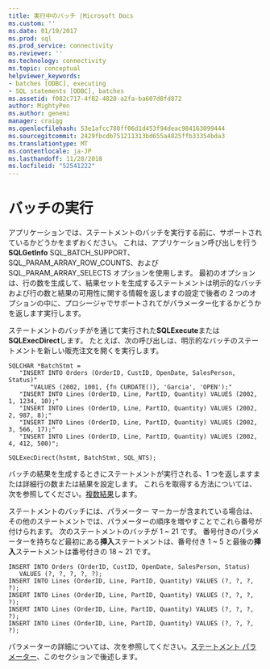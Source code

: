 ```yaml
---
title: 実行中のバッチ |Microsoft Docs
ms.custom: ''
ms.date: 01/19/2017
ms.prod: sql
ms.prod_service: connectivity
ms.reviewer: ''
ms.technology: connectivity
ms.topic: conceptual
helpviewer_keywords:
- batches [ODBC], executing
- SQL statements [ODBC], batches
ms.assetid: f082c717-4f82-4820-a2fa-ba607d8fd872
author: MightyPen
ms.author: genemi
manager: craigg
ms.openlocfilehash: 53e1afcc780ff06d1d453f94deac984163099444
ms.sourcegitcommit: 2429fbcdb751211313bd655a4825ffb33354bda3
ms.translationtype: MT
ms.contentlocale: ja-JP
ms.lasthandoff: 11/28/2018
ms.locfileid: "52541222"
---
```

# <a name="executing-batches"></a>バッチの実行
アプリケーションでは、ステートメントのバッチを実行する前に、サポートされているかどうかをまずおください。 これは、アプリケーション呼び出しを行う**SQLGetInfo** SQL_BATCH_SUPPORT、SQL_PARAM_ARRAY_ROW_COUNTS、および SQL_PARAM_ARRAY_SELECTS オプションを使用します。 最初のオプションは、行の数を生成して、結果セットを生成するステートメントは明示的なバッチおよび行の数と結果の可用性に関する情報を返しますの設定で後者の 2 つのオプションの中に、プロシージャでサポートされてがパラメーター化するかどうかを返します実行します。  
  
 ステートメントのバッチがを通じて実行された**SQLExecute**または**SQLExecDirect**します。 たとえば、次の呼び出しは、明示的なバッチのステートメントを新しい販売注文を開くを実行します。  
  
```  
SQLCHAR *BatchStmt =  
   "INSERT INTO Orders (OrderID, CustID, OpenDate, SalesPerson, Status)"  
      "VALUES (2002, 1001, {fn CURDATE()}, 'Garcia', 'OPEN');"  
   "INSERT INTO Lines (OrderID, Line, PartID, Quantity) VALUES (2002, 1, 1234, 10);"  
   "INSERT INTO Lines (OrderID, Line, PartID, Quantity) VALUES (2002, 2, 987, 8);"  
   "INSERT INTO Lines (OrderID, Line, PartID, Quantity) VALUES (2002, 3, 566, 17);"  
   "INSERT INTO Lines (OrderID, Line, PartID, Quantity) VALUES (2002, 4, 412, 500)";  
  
SQLExecDirect(hstmt, BatchStmt, SQL_NTS);  
```  
  
 バッチの結果を生成するときにステートメントが実行される、1 つを返しますまたは詳細行の数または結果を設定します。 これらを取得する方法については、次を参照してください。[複数結果](../../../odbc/reference/develop-app/multiple-results.md)します。  
  
 ステートメントのバッチには、パラメーター マーカーが含まれている場合は、その他のステートメントでは、パラメーターの順序を増やすことでこれら番号が付けられます。 次のステートメントのバッチが 1 ~ 21 です。 番号付きのパラメーターを持ちなど最初にある**挿入**ステートメントは、番号付き 1 ~ 5 と最後の**挿入**ステートメントは番号付きの 18 ~ 21 です。  
  
```  
INSERT INTO Orders (OrderID, CustID, OpenDate, SalesPerson, Status)  
   VALUES (?, ?, ?, ?, ?);  
INSERT INTO Lines (OrderID, Line, PartID, Quantity) VALUES (?, ?, ?, ?);  
INSERT INTO Lines (OrderID, Line, PartID, Quantity) VALUES (?, ?, ?, ?);  
INSERT INTO Lines (OrderID, Line, PartID, Quantity) VALUES (?, ?, ?, ?);  
INSERT INTO Lines (OrderID, Line, PartID, Quantity) VALUES (?, ?, ?, ?);  
```  
  
 パラメーターの詳細については、次を参照してください。[ステートメント パラメーター](../../../odbc/reference/develop-app/statement-parameters.md)、このセクションで後述します。
